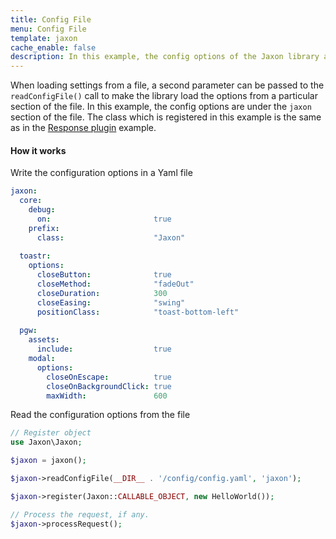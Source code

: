 ```yaml
---
title: Config File
menu: Config File
template: jaxon
cache_enable: false
description: In this example, the config options of the Jaxon library and its plugins are loaded from a file in Yaml format.
---
```


When loading settings from a file, a second parameter can be passed to the `readConfigFile()` call to make the library load the options from a particular section of the file.
In this example, the config options are under the `jaxon` section of the file.
The class which is registered in this example is the same as in the [Response plugin](../../simple/plugins) example.

#### How it works

Write the configuration options in a Yaml file

```yaml
jaxon:
  core:
    debug:
      on:                       true
    prefix:
      class:                    "Jaxon"
  
  toastr:
    options:
      closeButton:              true
      closeMethod:              "fadeOut"
      closeDuration:            300
      closeEasing:              "swing"
      positionClass:            "toast-bottom-left"
  
  pgw:
    assets:
      include:                  true
    modal:
      options:
        closeOnEscape:          true
        closeOnBackgroundClick: true
        maxWidth:               600
```

Read the configuration options from the file

```php
// Register object
use Jaxon\Jaxon;

$jaxon = jaxon();

$jaxon->readConfigFile(__DIR__ . '/config/config.yaml', 'jaxon');

$jaxon->register(Jaxon::CALLABLE_OBJECT, new HelloWorld());

// Process the request, if any.
$jaxon->processRequest();
```
